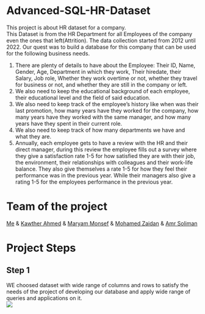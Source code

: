 # Advanced-SQL-HR-Dataset
This project is about HR dataset for a company. <br> This Dataset is from the HR Department for all Employees of the company even the ones that left(Attrition). The data collection started from 2012 until 2022. Our quest was to build a database for this company that can be used for the following business needs.

1. There are plenty of details to have about the Employee: Their ID, Name, Gender, Age, Department in which they work, Their hiredate, their Salary, Job role, Whether they work overtime or not, whether they travel for business or not, and whether they are still in the company or left. 
2. We also need to keep the educational background of each employee, their educational level and the field of said education. 
3. We also need to keep track of the employee’s history like when was their last promotion, how many years have they worked for the company, how many years have they worked with the same manager, and how many years have they spent in their current role. 
4. We also need to keep track of how many departments we have and what they are. 
5. Annually, each employee gets to have a review with the HR and their direct manager, during this review the employee fills out a survey where they give a satisfaction rate 1-5 for how satisfied they are with their job, the environment, their relationships with colleagues and their work-life balance. They also give themselves a rate 1-5 for how they feel their performance was in the previous year. While their managers also give a rating 1-5 for the employees performance in the previous year. 

# Team of the project
[Me](https://github.com/shrouk-fouad) &
[Kawther Ahmed](https://github.com/Kawther-Ahmed) &
[Maryam Monsef](https://github.com/maryammonsef5) &
[Mohamed Zaidan](https://github.com/Mohamedzaidan) &
[Amr Soliman](https://github.com/AmroSuliman)

# Project Steps

## Step 1
WE choosed dataset with wide range of columns and rows to satisfy the needs of the project of developing our database and apply wide range of queries and applications on it. <br>
<img  src = "https://github.com/shrouk-fouad/Advanced-SQL-HR-Dataset/blob/main/dataset%20image.png">
